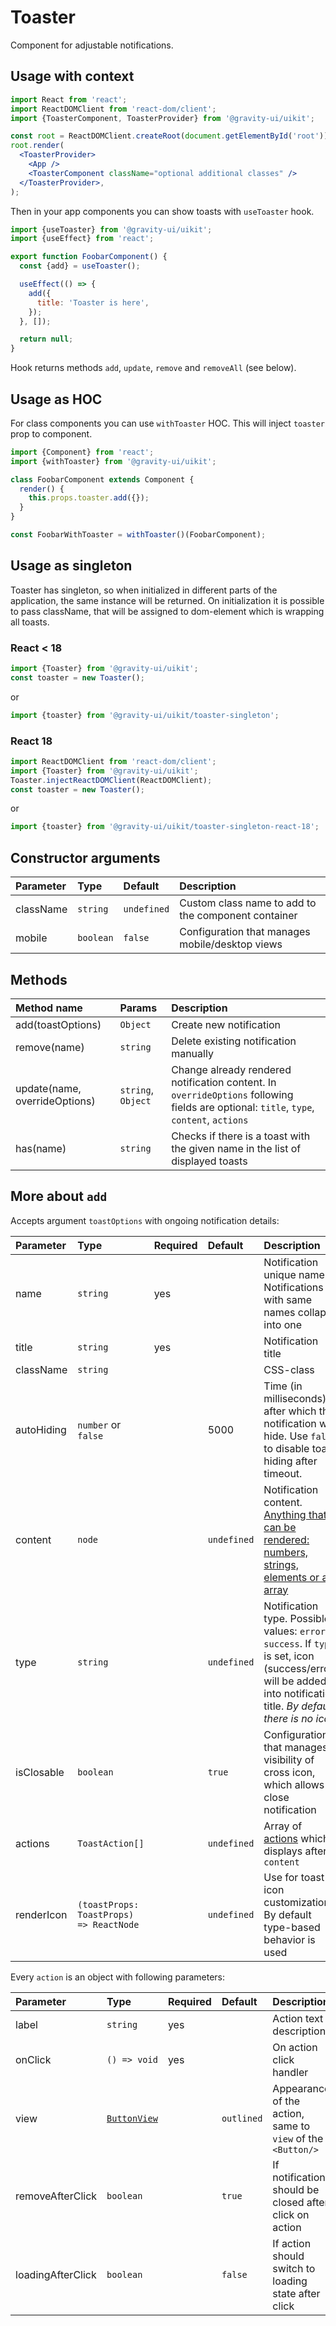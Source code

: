 # Toaster

Component for adjustable notifications.

## Usage with context

```jsx
import React from 'react';
import ReactDOMClient from 'react-dom/client';
import {ToasterComponent, ToasterProvider} from '@gravity-ui/uikit';

const root = ReactDOMClient.createRoot(document.getElementById('root'));
root.render(
  <ToasterProvider>
    <App />
    <ToasterComponent className="optional additional classes" />
  </ToasterProvider>,
);
```

Then in your app components you can show toasts with `useToaster` hook.

```jsx
import {useToaster} from '@gravity-ui/uikit';
import {useEffect} from 'react';

export function FoobarComponent() {
  const {add} = useToaster();

  useEffect(() => {
    add({
      title: 'Toaster is here',
    });
  }, []);

  return null;
}
```

Hook returns methods `add`, `update`, `remove` and `removeAll` (see below).

## Usage as HOC

For class components you can use `withToaster` HOC. This will inject `toaster`
prop to component.

```jsx
import {Component} from 'react';
import {withToaster} from '@gravity-ui/uikit';

class FoobarComponent extends Component {
  render() {
    this.props.toaster.add({});
  }
}

const FoobarWithToaster = withToaster()(FoobarComponent);
```

## Usage as singleton

Toaster has singleton, so when initialized in different parts of the application, the same instance will be returned.
On initialization it is possible to pass className, that will be assigned to dom-element which is wrapping all toasts.

### React < 18

```js
import {Toaster} from '@gravity-ui/uikit';
const toaster = new Toaster();
```

or

```js
import {toaster} from '@gravity-ui/uikit/toaster-singleton';
```

### React 18

```js
import ReactDOMClient from 'react-dom/client';
import {Toaster} from '@gravity-ui/uikit';
Toaster.injectReactDOMClient(ReactDOMClient);
const toaster = new Toaster();
```

or

```js
import {toaster} from '@gravity-ui/uikit/toaster-singleton-react-18';
```

## Constructor arguments

| Parameter | Type      | Default     | Description                                         |
| :-------- | :-------- | :---------- | :-------------------------------------------------- |
| className | `string`  | `undefined` | Custom class name to add to the component container |
| mobile    | `boolean` | `false`     | Configuration that manages mobile/desktop views     |

## Methods

| Method name                   | Params             | Description                                                                                                                             |
| :---------------------------- | :----------------- | :-------------------------------------------------------------------------------------------------------------------------------------- |
| add(toastOptions)             | `Object`           | Create new notification                                                                                                                 |
| remove(name)                  | `string`           | Delete existing notification manually                                                                                                   |
| update(name, overrideOptions) | `string`, `Object` | Change already rendered notification content. In `overrideOptions` following fields are optional: `title`, `type`, `content`, `actions` |
| has(name)                     | `string`           | Checks if there is a toast with the given name in the list of displayed toasts                                                          |

## More about `add`

Accepts argument `toastOptions` with ongoing notification details:

| Parameter  | Type                                    | Required | Default     | Description                                                                                                                                                         |
| :--------- | :-------------------------------------- | :------- | :---------- | :------------------------------------------------------------------------------------------------------------------------------------------------------------------ |
| name       | `string`                                | yes      |             | Notification unique name. Notifications with same names collapse into one                                                                                           |
| title      | `string`                                | yes      |             | Notification title                                                                                                                                                  |
| className  | `string`                                |          |             | CSS-class                                                                                                                                                           |
| autoHiding | `number` or `false`                     |          | 5000        | Time (in milliseconds) after which the notification will hide. Use `false` to disable toast hiding after timeout.                                                   |
| content    | `node`                                  |          | `undefined` | Notification content. [Anything that can be rendered: numbers, strings, elements or an array](https://reactjs.org/docs/typechecking-with-proptypes.html#proptypes)  |
| type       | `string`                                |          | `undefined` | Notification type. Possible values: `error`, `success`. If `type` is set, icon (success/error) will be added into notification title. _By default there is no icon_ |
| isClosable | `boolean`                               |          | `true`      | Configuration that manages visibility of cross icon, which allows to close notification                                                                             |
| actions    | `ToastAction[]`                         |          | `undefined` | Array of [actions](./types.ts#L9) which displays after `content`                                                                                                    |
| renderIcon | `(toastProps: ToastProps) => ReactNode` |          | `undefined` | Use for toast icon customization. By default type-based behavior is used                                                                                            |

Every `action` is an object with following parameters:

| Parameter         | Type                                      | Required | Default    | Description                                                 |
| :---------------- | :---------------------------------------- | :------- | :--------- | :---------------------------------------------------------- |
| label             | `string`                                  | yes      |            | Action text description                                     |
| onClick           | `() => void`                              | yes      |            | On action click handler                                     |
| view              | [`ButtonView`](../Button/README.md#props) |          | `outlined` | Appearance of the action, same to `view` of the `<Button/>` |
| removeAfterClick  | `boolean`                                 |          | `true`     | If notification should be closed after click on action      |
| loadingAfterClick | `boolean`                                 |          | `false`    | If action should switch to loading state after click        |
